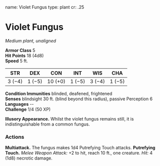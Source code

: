 name: Violet Fungus
type: plant
cr: .25

# Violet Fungus 
_Medium plant, unaligned_

**Armor Class** 5    
**Hit Points** 18 (4d8)    
**Speed** 5 ft. 

| STR     | DEX     | CON     | INT     | WIS     | CHA     |
|---------|---------|---------|---------|---------|---------|
| 3 (−4) | 1 (−5) | 10 (+0) | 1 (−5) | 3 (−4) | 1 (−5) |

**Condition Immunities** blinded, deafened, frightened    
**Senses** blindsight 30 ft. (blind beyond this radius), passive Perception 6    
**Languages** --    
**Challenge** 1/4 (50 XP) 

**Illusory Appearance.** Whilst the violet fungus remains still, it is indistinguishable from a common fungus. 

### Actions 
**Multiattack.** The fungus makes 1d4 Putrefying Touch attacks. 
**Putrefying Touch.** _Melee Weapon Attack:_ +2 to hit, reach 10 ft., one creature. _Hit:_ 4 (1d8) necrotic damage.
